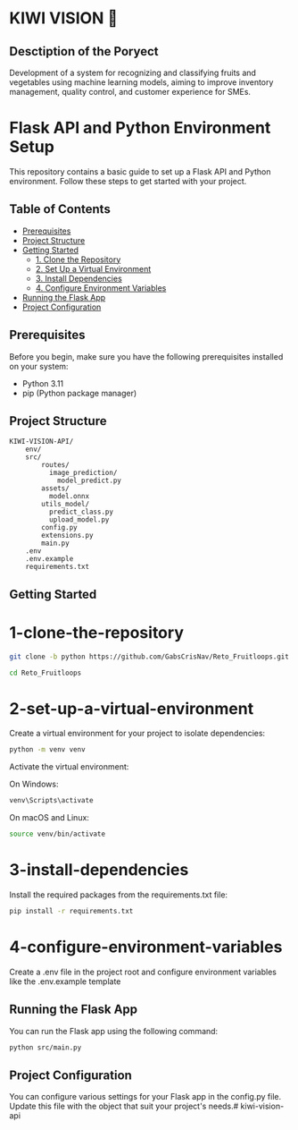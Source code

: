 # KIWI VISION 🥝 
## Desctiption of the Poryect
Development of a system for recognizing and classifying fruits and vegetables using machine learning models, aiming to improve inventory management, quality control, and customer experience for SMEs.

# Flask API and Python Environment Setup

This repository contains a basic guide to set up a Flask API and Python environment. Follow these steps to get started with your project.

## Table of Contents

- [Prerequisites](#prerequisites)
- [Project Structure](#project-structure)
- [Getting Started](#getting-started)
  - [1. Clone the Repository](#1-clone-the-repository)
  - [2. Set Up a Virtual Environment](#2-set-up-a-virtual-environment)
  - [3. Install Dependencies](#3-install-dependencies)
  - [4. Configure Environment Variables](#4-configure-environment-variables)
- [Running the Flask App](#running-the-flask-app)
- [Project Configuration](#project-configuration)

## Prerequisites

Before you begin, make sure you have the following prerequisites installed on your system:

- Python 3.11
- pip (Python package manager)

## Project Structure

```plaintext
KIWI-VISION-API/
    env/
    src/
        routes/
          image_prediction/
            model_predict.py
        assets/
          model.onnx
        utils_model/
          predict_class.py
          upload_model.py
        config.py
        extensions.py
        main.py
    .env
    .env.example
    requirements.txt
```

## Getting Started

# 1-clone-the-repository
  ```bash
  git clone -b python https://github.com/GabsCrisNav/Reto_Fruitloops.git

  cd Reto_Fruitloops
  ```

# 2-set-up-a-virtual-environment
  Create a virtual environment for your project to isolate dependencies:
  ```bash
  python -m venv venv
  ```

  Activate the virtual environment:

  On Windows:
  ```bash
  venv\Scripts\activate
  ```

  On macOS and Linux:
  ```bash
  source venv/bin/activate
  ```

# 3-install-dependencies

  Install the required packages from the requirements.txt file:
  ```bash
  pip install -r requirements.txt
  ```

# 4-configure-environment-variables

  Create a .env file in the project root and configure environment variables like the .env.example template

## Running the Flask App

  You can run the Flask app using the following command:
  ```bash
  python src/main.py
  ```

## Project Configuration
  You can configure various settings for your Flask app in the config.py file. Update this file with the object that suit your project's needs.# kiwi-vision-api
